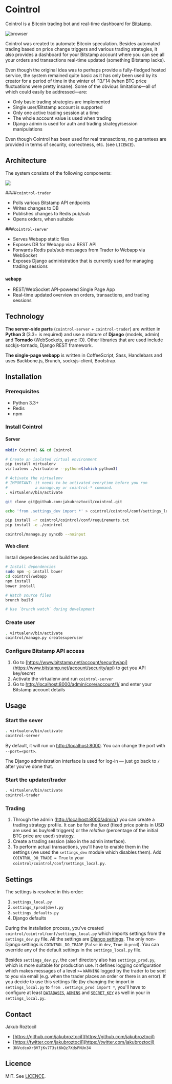 # Cointrol

Cointrol is a Bitcoin trading bot and real-time dashboard for [Bitstamp](https://bitstamp.net).

![browser](_/browser.png "Dashboard")

Cointrol was created to automate Bitcoin speculation. Besides automated trading based on price change triggers and various trading strategies, it also provides a dashboard for your Bitstamp account where you can see all your orders and transactions real-time updated (something Bitstamp lacks).

Even though the original idea was to perhaps provide a fully-fledged hosted service, the system remained quite basic as it has only been used by its creator for a period of time in the winter of '13/'14 (when BTC price fluctuations were pretty insane). Some of the obvious limitations—all of which could easily be addressed—are:

* Only basic trading strategies are implemented
* Single user/Bitstamp account is supported
* Only one active trading session at a time
* The whole account value is used when trading
* Django admin is used for auth and trading strategy/session manipulations

Even though Cointrol has been used for real transactions, no guarantees are provided in terms of security, correctness, etc. (see `LICENCE`).


## Architecture

The system consists of the following components:

![](_/architecture.png)


####`cointrol-trader`

* Polls various Bitstamp API endpoints
* Writes changes to DB
* Publishes changes to Redis pub/sub
* Opens orders, when suitable


###`cointrol-server`

* Serves Webapp static files
* Exposes DB for Webapp via a REST API
* Forwards Redis pub/sub messages from Trader to Webapp via WebSocket
* Exposes Django administration that is currently used for managing trading sessions


### `webapp`

* REST/WebSocket API-powered Single Page App
* Real-time updated overview on orders, transactions, and trading sessions


## Technology

**The server-side parts** (`cointrol-server` + `cointrol-trader`) are written in **Python 3** (3.3+ is required) and use a mixture of **Django** (models, admin) and **Tornado** (WebSockets, async IO). Other libraries that are used include sockjs-tornado, Django REST framework.

**The single-page webapp** is written in CoffeeScript, Sass, Handlebars and uses Backbone.js, Brunch, socksjs-client, Bootstrap.



## Installation


### Prerequisites

* Python 3.3+
* Redis
* npm


### Install Cointrol

#### Server
```bash
mkdir Cointrol && cd Cointrol

# Create an isolated virtual environment
pip install virtualenv
virtualenv ./virtualenv --python=$(which python3)

# Activate the virtualenv
# IMPORTANT: it needs to be activated everytime before you run
#            a manage.py or cointrol-* command.
. virtualenv/bin/activate

git clone git@github.com:jakubroztocil/cointrol.git

echo 'from .settings_dev import *' > cointrol/cointrol/conf/settings_local.py

pip install -r cointrol/cointrol/conf/requirements.txt
pip install -e ./cointrol

cointrol/manage.py syncdb --noinput
```

#### Web client

Install dependencies and build the app.

```bash
# Install dependencies
sudo npm -g install bower
cd cointrol/webapp
npm install
bower install

# Watch source files
brunch build

# Use `brunch watch` during development
```

### Create user

```bash
. virtualenv/bin/activate
cointrol/manage.py createsuperuser
```


### Configure Bitstamp API access

1. Go to [https://www.bitstamp.net/account/security/api](https://www.bitstamp.net/account/security/api) to get you API key/secret
2. Activate the virtualenv and run `cointrol-server`
3. Go to [http://localhost:8000/admin/core/account/1/](http://localhost:8000/admin/core/account/1/) and enter your Bitstamp account details

## Usage

### Start the sever


```bash
. virtualenv/bin/activate
cointrol-server
```


By default, it will run on [http://localhost:8000](localhost:8000). You can change the port with `--port=<port>`.

The Django administration interface is used for log-in — just go back to `/` after you've done that.

### Start the updater/trader

```bash
. virtualenv/bin/activate
cointrol-trader
```


### Trading

1. Through the admin ([http://localhost:8000/admin/](http://localhost:8000/admin/)) you can create a trading strategy profile. It can be for the *fixed* (fixed price points in USD are used as buy/sell triggers) or the *relative* (percentage of the initial BTC price are used) strategy.
2. Create a trading session (also in the admin interface).
3. To perform actual transactions, you'll have to enable them in the settings (we used the `settings_dev` module which disables them). Add `COINTROL_DO_TRADE = True` to your `cointrol/cointrol/conf/settings_local.py`.


## Settings

The settings is resolved in this order: 

1. `settings_local.py`
2. `settings_(prod|dev).py` 
3. `settings_defaults.py`
4.  Django defaults

During the installation process, you've created `cointrol/cointrol/conf/settings_local.py` which imports settings from the `settings_dev.py` file. All the settings are [Django settings](https://docs.djangoproject.com/en/1.7/ref/settings/). The only non-Django settings is `COINTROL_DO_TRADE` (`False` in `dev`, `True` in `prod`). You can override any of the default settings in the `settings_local.py` file.

Besides `settings_dev.py`, the `conf` directory also has `settings_prod.py`, which is more suitable for production use. It defines logging configuration which makes messages of a level `>=` `WARNING` logged by the trader to be sent to you via email (e.g. when the trader places an order or there is an error). If you decide to use this settings file (by changing the import in `settings_local.py` to `from .settings_prod import *`, you'll have to configure at least [`DATABASES`](https://docs.djangoproject.com/en/1.7/ref/settings/#databases), [`ADMINS`](https://docs.djangoproject.com/en/1.7/ref/settings/#admins) and [`SECRET_KEY`](https://docs.djangoproject.com/en/1.7/ref/settings/#secret-key) as well in your in `settings_local.py`.


## Contact

Jakub Roztocil

* [https://github.com/jakubroztocil](https://github.com/jakubroztocil)
* [https://twitter.com/jakubroztocil](https://twitter.com/jakubroztocil)
* `3NVcdcoXrBV7jKv7T3st6kQz7XdsPNUn34`

## Licence

MIT. See [LICENCE](./LICENCE).


